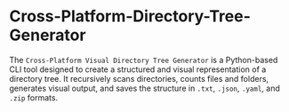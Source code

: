 # Cross-Platform-Directory-Tree-Generator
The `Cross-Platform Visual Directory Tree Generator` is a Python-based CLI tool designed to create a structured and visual representation of a directory tree. It recursively scans directories, counts files and folders, generates visual output, and saves the structure in `.txt`, `.json`, `.yaml`, and `.zip` formats.
